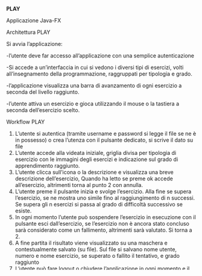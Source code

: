 **PLAY**

Applicazione Java-FX

Architettura PLAY

Si avvia l’applicazione:

-l’utente deve far accesso all’applicazione con una
semplice autenticazione

-Si accede a un’interfaccia in cui si vedono i diversi tipi di
esercizi, volti all’insegnamento della programmazione,
raggruppati per tipologia e grado.

-l’applicazione visualizza una barra di avanzamento di ogni
esercizio a seconda del livello raggiunto.

-l’utente attiva un esercizio e gioca utilizzando il mouse o la
tastiera a seconda dell’esercizio scelto.

Workflow PLAY
1. L’utente si autentica (tramite username e password si
legge il file se ne è in possesso) o crea l’utenza con il
pulsante dedicato, si scrive il dato su file
2. L’utente accede alla videata iniziale, griglia divisa per
tipologia di esercizio con le immagini degli esercizi e
indicazione sul grado di apprendimento raggiunto.
3. L’utente clicca sull’icona o la descrizione e visualizza una
breve descrizione dell’esercizio, Quando ha letto se
preme ok accede all’esercizio, altrimenti torna al punto 2
con annulla.
4. L’utente preme il pulsante inizia e svolge l’esercizio. Alla
fine se supera l’esercizio, se ne mostra uno simile fino al
raggiungimento di n successi. Se supera gli n esercizi si
passa al grado di difficoltà successivo se esiste.
5. In ogni momento l’utente può sospendere l’esercizio in
esecuzione con il pulsante esci dall’esercizio, se
l’esercizio non è ancora stato concluso sarà considerato
come un fallimento, altrimenti sarà valutato. Si torna a 2.
6. A fine partita il risultato viene visualizzato su una
maschera e contestualmente salvato (su file). Sul file si
salvano nome utente, numero e nome esercizio, se
superato o fallito il tentativo, e grado raggiunto
7. L’utente può fare logout o chiudere l’applicazione in ogni
momento e il sistema dovrà salvare i dati relativi al login
su di un file.

Gli esercizi da presentare sono scelti dai gruppi, ma ci sono
alcuni vincoli OBBLIGATORI:

-Almeno un esercizio per ogni componente del gruppo

-Ogni esercizio deve considerare un ambito diverso di
comprensione del linguaggio di programmazione (es.
lettura del codice, l’ordine delle istruzioni, capacità di
individuare gli errori, scrittura del codice di esercizi, uso e
comprensione del polimorfismo e dell’ereditarietà,
valutazione del codice)

-In ogni esercizio è formato da almeno 3 esercizi diversi
per grado di difficoltà (gli esercizi per lo stesso grado
sono simili tra loro, es. stessa struttura ma valori diversi)
Gli esercizi possono essere progettati anche con Chatgpt, nella consegna va indicato il link della conversazione con chat.

PLAY memorizza esercizi,risultati parziali e utenti sul filesystem.

Scelta libera del formato dei dati e le librerie per fare il parsing.

Necessari controlli di consistenza sui dati.

Strategia libera per la gestione degli errori, purchè sia documentata.

[Opzionale] Uso del database.

